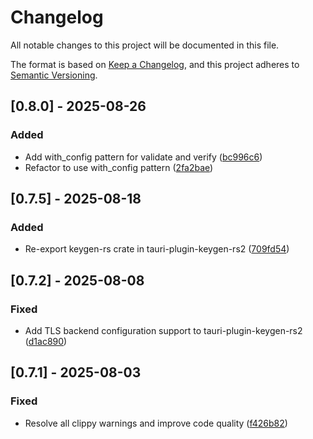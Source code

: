 # Changelog
All notable changes to this project will be documented in this file.

The format is based on [Keep a Changelog](https://keepachangelog.com/en/1.0.0/),
and this project adheres to [Semantic Versioning](https://semver.org/spec/v2.0.0.html).
## [0.8.0] - 2025-08-26

### Added

- Add with_config pattern for validate and verify ([bc996c6](https://github.com/ahonn/keygen-rs/commit/bc996c6ad2e5e2a85e02eda3989fb2024b1324cc))
- Refactor to use with_config pattern ([2fa2bae](https://github.com/ahonn/keygen-rs/commit/2fa2bae04ddf055d1433d7e9de5b6f2258fc1c68))

## [0.7.5] - 2025-08-18

### Added

- Re-export keygen-rs crate in tauri-plugin-keygen-rs2 ([709fd54](https://github.com/ahonn/keygen-rs/commit/709fd54620982382442156f4ebcd307e41d2efc9))

## [0.7.2] - 2025-08-08

### Fixed

- Add TLS backend configuration support to tauri-plugin-keygen-rs2 ([d1ac890](https://github.com/ahonn/keygen-rs/commit/d1ac8905e37e5b7b8c7e47d974f8836da440b5ab))

## [0.7.1] - 2025-08-03

### Fixed

- Resolve all clippy warnings and improve code quality ([f426b82](https://github.com/ahonn/keygen-rs/commit/f426b820d30d218049075d2d40089047c1370b46))

